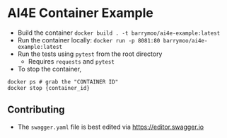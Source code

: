 # AI4E Container Example

- Build the container `docker build . -t barrymoo/ai4e-example:latest`
- Run the container locally: `docker run -p 8081:80 barrymoo/ai4e-example:latest`
- Run the tests using `pytest` from the root directory
  - Requires `requests` and `pytest`
- To stop the container,

```
docker ps # grab the "CONTAINER ID"
docker stop {container_id}
```

## Contributing

- The `swagger.yaml` file is best edited via https://editor.swagger.io
